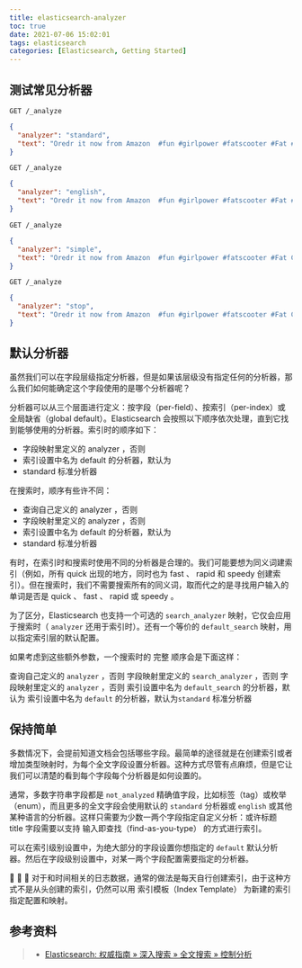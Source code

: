 ```yaml
---
title: elasticsearch-analyzer
toc: true
date: 2021-07-06 15:02:01
tags: elasticsearch
categories: [Elasticsearch, Getting Started]
---
```


## 测试常见分析器

`GET /_analyze`
```json
{
  "analyzer": "standard",
  "text": "Oredr it now from Amazon  #fun #girlpower #fatscooter #Fat #Cats"
}
```

`GET /_analyze`  
```json
{
  "analyzer": "english",
  "text": "Oredr it now from Amazon  #fun #girlpower #fatscooter #Fat #Cats"
}

```

`GET /_analyze`   
```json
{
  "analyzer": "simple",
  "text": "Oredr it now from Amazon  #fun #girlpower #fatscooter #Fat Cats"
}
```

`GET /_analyze`
```json
{
  "analyzer": "stop",
  "text": "Oredr it now from Amazon  #fun #girlpower #fatscooter #Fat Cats"
}
```



## 默认分析器

虽然我们可以在字段层级指定分析器，但是如果该层级没有指定任何的分析器，那么我们如何能确定这个字段使用的是哪个分析器呢？  

分析器可以从三个层面进行定义：按字段（per-field）、按索引（per-index）或全局缺省（global default）。Elasticsearch 会按照以下顺序依次处理，直到它找到能够使用的分析器。索引时的顺序如下：

- 字段映射里定义的 analyzer ，否则
- 索引设置中名为 default 的分析器，默认为
- standard 标准分析器

在搜索时，顺序有些许不同：

- 查询自己定义的 analyzer ，否则
- 字段映射里定义的 analyzer ，否则
- 索引设置中名为 default 的分析器，默认为
- standard 标准分析器
  
有时，在索引时和搜索时使用不同的分析器是合理的。我们可能要想为同义词建索引（例如，所有 quick 出现的地方，同时也为 fast 、 rapid 和 speedy 创建索引）。但在搜索时，我们不需要搜索所有的同义词，取而代之的是寻找用户输入的单词是否是 quick 、 fast 、 rapid 或 speedy 。

为了区分，Elasticsearch 也支持一个可选的 `search_analyzer` 映射，它仅会应用于搜索时（ `analyzer` 还用于索引时）。还有一个等价的 `default_search` 映射，用以指定索引层的默认配置。

如果考虑到这些额外参数，一个搜索时的 完整 顺序会是下面这样：

查询自己定义的 `analyzer` ，否则
字段映射里定义的 `search_analyzer` ，否则
字段映射里定义的 `analyzer` ，否则
索引设置中名为 `default_search` 的分析器，默认为
索引设置中名为 `default` 的分析器，默认为`standard` 标准分析器

## 保持简单

多数情况下，会提前知道文档会包括哪些字段。最简单的途径就是在创建索引或者增加类型映射时，为每个全文字段设置分析器。这种方式尽管有点麻烦，但是它让我们可以清楚的看到每个字段每个分析器是如何设置的。

通常，多数字符串字段都是 `not_analyzed` 精确值字段，比如标签（tag）或枚举（enum），而且更多的全文字段会使用默认的 `standard` 分析器或 `english` 或其他某种语言的分析器。这样只需要为少数一两个字段指定自定义分析：或许标题 title 字段需要以支持 输入即查找（find-as-you-type） 的方式进行索引。

可以在索引级别设置中，为绝大部分的字段设置你想指定的 `default` 默认分析器。然后在字段级别设置中，对某一两个字段配置需要指定的分析器。

📒 📒 📒
对于和时间相关的日志数据，通常的做法是每天自行创建索引，由于这种方式不是从头创建的索引，仍然可以用 索引模板（Index Template） 为新建的索引指定配置和映射。



## 参考资料
> - [Elasticsearch: 权威指南 » 深入搜索 » 全文搜索 » 控制分析](https://www.elastic.co/guide/cn/elasticsearch/guide/current/_controlling_analysis.html)

